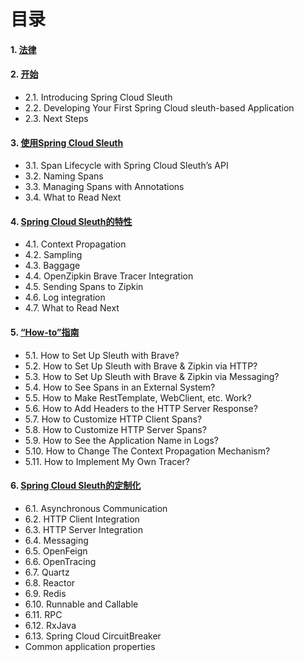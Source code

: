 # 目录
#### 1. [法律](https://docs.spring.io/spring-cloud-sleuth/docs/3.0.1/reference/htmlsingle/#legal)
#### 2. [开始](https://docs.spring.io/spring-cloud-sleuth/docs/3.0.1/reference/htmlsingle/#getting-started)
- 2.1. Introducing Spring Cloud Sleuth
- 2.2. Developing Your First Spring Cloud sleuth-based Application
- 2.3. Next Steps
#### 3. [使用Spring Cloud Sleuth](https://docs.spring.io/spring-cloud-sleuth/docs/3.0.1/reference/htmlsingle/#using)
- 3.1. Span Lifecycle with Spring Cloud Sleuth’s API
- 3.2. Naming Spans
- 3.3. Managing Spans with Annotations
- 3.4. What to Read Next
#### 4. [Spring Cloud Sleuth的特性](https://docs.spring.io/spring-cloud-sleuth/docs/3.0.1/reference/htmlsingle/#project-features)
- 4.1. Context Propagation
- 4.2. Sampling
- 4.3. Baggage
- 4.4. OpenZipkin Brave Tracer Integration
- 4.5. Sending Spans to Zipkin
- 4.6. Log integration
- 4.7. What to Read Next
#### 5. [“How-to”指南](https://docs.spring.io/spring-cloud-sleuth/docs/3.0.1/reference/htmlsingle/#howto)
- 5.1. How to Set Up Sleuth with Brave?
- 5.2. How to Set Up Sleuth with Brave & Zipkin via HTTP?
- 5.3. How to Set Up Sleuth with Brave & Zipkin via Messaging?
- 5.4. How to See Spans in an External System?
- 5.5. How to Make RestTemplate, WebClient, etc. Work?
- 5.6. How to Add Headers to the HTTP Server Response?
- 5.7. How to Customize HTTP Client Spans?
- 5.8. How to Customize HTTP Server Spans?
- 5.9. How to See the Application Name in Logs?
- 5.10. How to Change The Context Propagation Mechanism?
- 5.11. How to Implement My Own Tracer?
#### 6. [Spring Cloud Sleuth的定制化](https://docs.spring.io/spring-cloud-sleuth/docs/3.0.1/reference/htmlsingle/#sleuth-integration)
- 6.1. Asynchronous Communication
- 6.2. HTTP Client Integration
- 6.3. HTTP Server Integration
- 6.4. Messaging
- 6.5. OpenFeign
- 6.6. OpenTracing
- 6.7. Quartz
- 6.8. Reactor
- 6.9. Redis
- 6.10. Runnable and Callable
- 6.11. RPC
- 6.12. RxJava
- 6.13. Spring Cloud CircuitBreaker
- Common application properties
